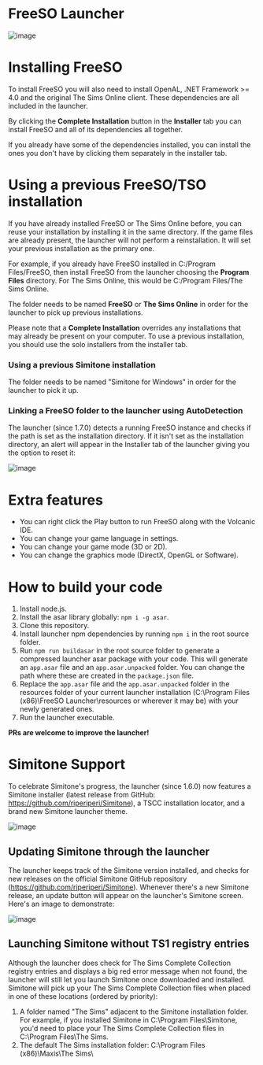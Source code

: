 # FreeSO Launcher

![image](https://i.imgur.com/eWYBVuY.png)

# Installing FreeSO
To install FreeSO you will also need to install OpenAL, .NET Framework >= 4.0 and the original The Sims Online client. These dependencies are all included in the launcher.

By clicking the **Complete Installation** button in the **Installer** tab you can install FreeSO and all of its dependencies all together.

If you already have some of the dependencies installed, you can install the ones you don't have by clicking them separately in the installer tab. 

# Using a previous FreeSO/TSO installation
If you have already installed FreeSO or The Sims Online before, you can reuse your installation by installing it in the same directory. If the game files are already present, the launcher will not perform a reinstallation. It will set your previous installation as the primary one.

For example, if you already have FreeSO installed in C:/Program Files/FreeSO, then install FreeSO from the launcher choosing the **Program Files** directory. For The Sims Online, this would be C:/Program Files/The Sims Online.

The folder needs to be named **FreeSO** or **The Sims Online** in order for the launcher to pick up previous installations.

Please note that a **Complete Installation** overrides any installations that may already be present on your computer. To use a previous installation, you should use the solo installers from the installer tab.

### Using a previous Simitone installation
The folder needs to be named "Simitone for Windows" in order for the launcher to pick it up.

### Linking a FreeSO folder to the launcher using AutoDetection
The launcher (since 1.7.0) detects a running FreeSO instance and checks if the path is set as the installation directory. If it isn't set as the installation directory, an alert will appear in the Installer tab of the launcher giving you the option to reset it:

![image](https://i.imgur.com/79loHnb.png)

# Extra features
* You can right click the Play button to run FreeSO along with the Volcanic IDE.
* You can change your game language in settings.
* You can change your game mode (3D or 2D).
* You can change the graphics mode (DirectX, OpenGL or Software).

# How to build your code
1. Install node.js.
2. Install the asar library globally: `npm i -g asar`.
3. Clone this repository.
4. Install launcher npm dependencies by running `npm i` in the root source folder.
5. Run `npm run buildasar` in the root source folder to generate a compressed launcher asar package with your code. This will generate an `app.asar` file and an `app.asar.unpacked` folder. You can change the path where these are created in the `package.json` file.
6. Replace the `app.asar` file and the `app.asar.unpacked` folder in the resources folder of your current launcher installation (C:\Program Files (x86)\FreeSO Launcher\resources or wherever it may be) with your newly generated ones.
7. Run the launcher executable.

**PRs are welcome to improve the launcher!**

# Simitone Support

To celebrate Simitone's progress, the launcher (since 1.6.0) now features a Simitone installer (latest release from GitHub: https://github.com/riperiperi/Simitone), a TSCC installation locator, and a brand new Simitone launcher theme.

![image](https://i.imgur.com/7p9VLBA.png)

## Updating Simitone through the launcher

The launcher keeps track of the Simitone version installed, and checks for new releases on the official Simitone GitHub repository (https://github.com/riperiperi/Simitone). Whenever there's a new Simitone release, an update button will appear on the launcher's Simitone screen. Here's an image to demonstrate:

![image](https://i.imgur.com/UrX8s45.png)

## Launching Simitone without TS1 registry entries

Although the launcher does check for The Sims Complete Collection registry entries and displays a big red error message when not found, the launcher will still let you launch Simitone once downloaded and installed.
Simitone will pick up your The Sims Complete Collection files when placed in one of these locations (ordered by priority):
1. A folder named "The Sims" adjacent to the Simitone installation folder. For example, if you installed Simitone in C:\Program Files\Simitone, you'd need to place your The Sims Complete Collection files in C:\Program Files\The Sims.
2. The default The Sims installation folder: C:\Program Files (x86)\Maxis\The Sims\


